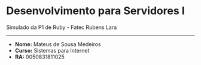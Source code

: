 # Desenvolvimento para Servidores I

Simulado da P1 de Ruby - Fatec Rubens Lara

---

- **Nome:** Mateus de Sousa Medeiros
- **Curso:** Sistemas para Internet
- **RA:** 0050831811025
